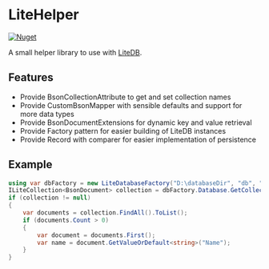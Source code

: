 # LiteHelper
[![Nuget](https://img.shields.io/nuget/v/LiteHelper)](https://www.nuget.org/packages/LiteHelper/)

A small helper library to use with [LiteDB](https://github.com/mbdavid/LiteDB).

## Features
- Provide BsonCollectionAttribute to get and set collection names
- Provide CustomBsonMapper with sensible defaults and support for more data types
- Provide BsonDocumentExtensions for dynamic key and value retrieval
- Provide Factory pattern for easier building of LiteDB instances
- Provide Record with comparer for easier implementation of persistence

## Example

```csharp
using var dbFactory = new LiteDatabaseFactory("D:\databaseDir", "db", "direct");
ILiteCollection<BsonDocument> collection = dbFactory.Database.GetCollection("MyCollection");
if (collection != null)
{
    var documents = collection.FindAll().ToList();
    if (documents.Count > 0)
    {
        var document = documents.First();
        var name = document.GetValueOrDefault<string>("Name");
    }
}
```
